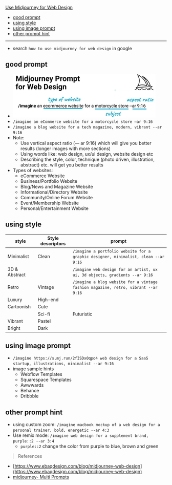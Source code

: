 [Use Midjourney for Web Design](#top)

- [good prompt](#good-prompt)
- [using style](#using-style)
- [using image prompt](#using-image-prompt)
- [other prompt hint](#other-prompt-hint)

-----------------------------------------------------------------------------------
- search `how to use midjourney for web design` in google

## good prompt

- ![prompt](./images/prompt.png)
- `/imagine an eCommerce website for a motorcycle store —ar 9:16`
- `/imagine a blog website for a tech magazine, modern, vibrant --ar 9:16`
- Note: 
  - Use vertical aspect ratio (— ar 9:16) which will give you better results (longer images with more sections)
  - Using words like: web design, ux/ui design, website design etc
  - Describing the style, color, technique (photo driven, illustration, abstract) etc. will get you better results
- Types of websites:
  - eCommerce Website
  - Business/Portfolio Website
  - Blog/News and Magazine Website
  - Informational/Directory Website
  - Community/Online Forum Website
  - Event/Membership Website
  - Personal/Entertainment Website
  
## using style

|style|Style descriptors|prompt|
|---|---|---|
|Minimalist|Clean|`/imagine a portfolio website for a graphic designer, minimalist, clean --ar 9:16`|
|3D & Abstract||`/imagine web design for an artist, ux ui, 3d objects, gradients --ar 9:16`|
|Retro|Vintage|`/imagine a blog website for a vintage fashion magazine, retro, vibrant --ar 9:16`|
|Luxury| High-end||
|Cartoonish| Cute||
||Sci-fi|Futuristic||
Vibrant|Pastel||
|Bright|Dark||

## using image prompt

- `/imagine https://s.mj.run/2fISDx0qpo4 web design for a SaaS startup, illustrations, minimalist --ar 9:16`
- image sample hints
  - Webflow Templates
  - Squarespace Templates
  - Awwwards
  - Behance
  - Dribbble

## other prompt hint

- using custom zoom: `/imagine macbook mockup of a web design for a personal trainer, bold, energetic --ar 4:3`
- Use remix mode: `/imagine web design for a supplement brand, purple::2 --ar 3:4`
  - `purple::2` change the color from purple to blue, brown and green

> References
- [https://www.ebaqdesign.com/blog/midjourney-web-design](https://www.ebaqdesign.com/blog/midjourney-web-design)
- [midjourney- Multi Prompts](https://docs.midjourney.com/docs/multi-prompts)

